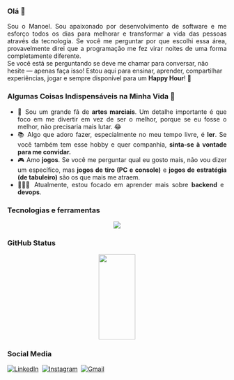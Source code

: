 ### Olá 👋
<div align="justify"> Sou o Manoel. Sou apaixonado por desenvolvimento de software e me esforço todos os dias para melhorar e transformar a vida das pessoas através da tecnologia. Se você me perguntar por que escolhi essa área, provavelmente direi que a programação me fez virar noites de uma forma completamente diferente. </div>
Se você está se perguntando se deve me chamar para conversar, não hesite — apenas faça isso! Estou aqui para ensinar, aprender, compartilhar experiências, jogar e sempre disponível para um <strong>Happy Hour</strong>! 🎉

### Algumas Coisas Indispensáveis na Minha Vida 🤔

<ul align="justify"> <li>🥋 Sou um grande fã de <strong>artes marciais</strong>. Um detalhe importante é que foco em me divertir em vez de ser o melhor, porque se eu fosse o melhor, não precisaria mais lutar. 😂</li> <li>📚 Algo que adoro fazer, especialmente no meu tempo livre, é <strong>ler</strong>. Se você também tem esse hobby e quer companhia, <strong>sinta-se à vontade para me convidar.</strong></li> <li>🎮 Amo <strong>jogos</strong>. Se você me perguntar qual eu gosto mais, não vou dizer um específico, mas <strong>jogos de tiro (PC e console)</strong> e <strong>jogos de estratégia (de tabuleiro)</strong> são os que mais me atraem.</li> <li>👨🏻‍💻 Atualmente, estou focado em aprender mais sobre <strong>backend</strong> e <strong>devops</strong>. </ul>

### Tecnologias e ferramentas
<p align="center">
  <a href="https://skillicons.dev">
    <img src="https://skillicons.dev/icons?i=git,github,gitlab,linux,docker,kubernetes,postgresql,mongo,redis,java,typescript,nodejs,nestjs,npm,yarn,graphql,express,sequelize,prisma,maven,gradle,spring,hibernate,prometheus,grafana,kafka,rabbitmq,elasticsearch,postman,jenkins,vim,vscode,idea,terraform,aws&perline=7" />
  </a>
</p>

### GitHub Status
<div align="center">  
  <img width="41%" height="195px" src="https://github-readme-stats.vercel.app/api/top-langs/?username=manoelvgsilva&layout=compact&hide_border=true&title_color=87CEFA&text_color=87CEFA&bg_color=0d1117" />
</div>

### Social Media
[![LinkedIn](https://img.shields.io/badge/LinkedIn-000?style=for-the-badge&logo=linkedin&logoColor=0E76A8)](https://www.linkedin.com/in/manoel-code/)&nbsp;
[![Instagram](https://img.shields.io/badge/Instagram-000?style=for-the-badge&logo=instagram&logoColor=0E76A8)](https://instagram.com/dev_manoel)&nbsp;
[![Gmail](https://img.shields.io/badge/Gmail-000?style=for-the-badge&logo=gmail&logoColor=0E76A8)](mailto:manoelvgsilva@gmail.com)&nbsp;
